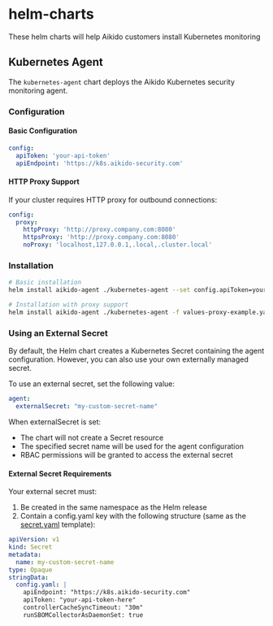 # helm-charts

These helm charts will help Aikido customers install Kubernetes monitoring

## Kubernetes Agent

The `kubernetes-agent` chart deploys the Aikido Kubernetes security monitoring agent.

### Configuration

#### Basic Configuration

```yaml
config:
  apiToken: 'your-api-token'
  apiEndpoint: 'https://k8s.aikido-security.com'
```

#### HTTP Proxy Support

If your cluster requires HTTP proxy for outbound connections:

```yaml
config:
  proxy:
    httpProxy: 'http://proxy.company.com:8080'
    httpsProxy: 'http://proxy.company.com:8080'
    noProxy: 'localhost,127.0.0.1,.local,.cluster.local'
```

### Installation

```bash
# Basic installation
helm install aikido-agent ./kubernetes-agent --set config.apiToken=your-token

# Installation with proxy support
helm install aikido-agent ./kubernetes-agent -f values-proxy-example.yaml
```

### Using an External Secret

By default, the Helm chart creates a Kubernetes Secret containing the agent configuration. However, you can also use your own externally managed secret.

To use an external secret, set the following value:
```yaml
agent:
  externalSecret: "my-custom-secret-name"
```

When externalSecret is set:
- The chart will not create a Secret resource
- The specified secret name will be used for the agent configuration
- RBAC permissions will be granted to access the external secret

#### External Secret Requirements

Your external secret must:
1. Be created in the same namespace as the Helm release
2. Contain a config.yaml key with the following structure (same as the [secret.yaml](./kubernetes-agent/templates/secret.yaml) template):

```yaml
apiVersion: v1
kind: Secret
metadata:
  name: my-custom-secret-name
type: Opaque
stringData:
  config.yaml: |
    apiEndpoint: "https://k8s.aikido-security.com"
    apiToken: "your-api-token-here"
    controllerCacheSyncTimeout: "30m"
    runSBOMCollectorAsDaemonSet: true
```
